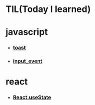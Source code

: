 **TIL(Today I learned)** 
=======
# __javascript__

* ### [toast][toastlink]

[toastlink]: https://github.com/ejisooo/TIL/blob/main/javascript/toast.md "Go toast"

* ### [input_event][inputeventlink]

[inputeventlink]: https://github.com/ejisooo/TIL/blob/main/javascript/input_event.md "Go input event"


# __react__
* ### [React.useState][React.useStatelink]

[React.useStatelink]: https://github.com/ejisooo/TIL/blob/main/react/React.useState.md "Go React.useState"
